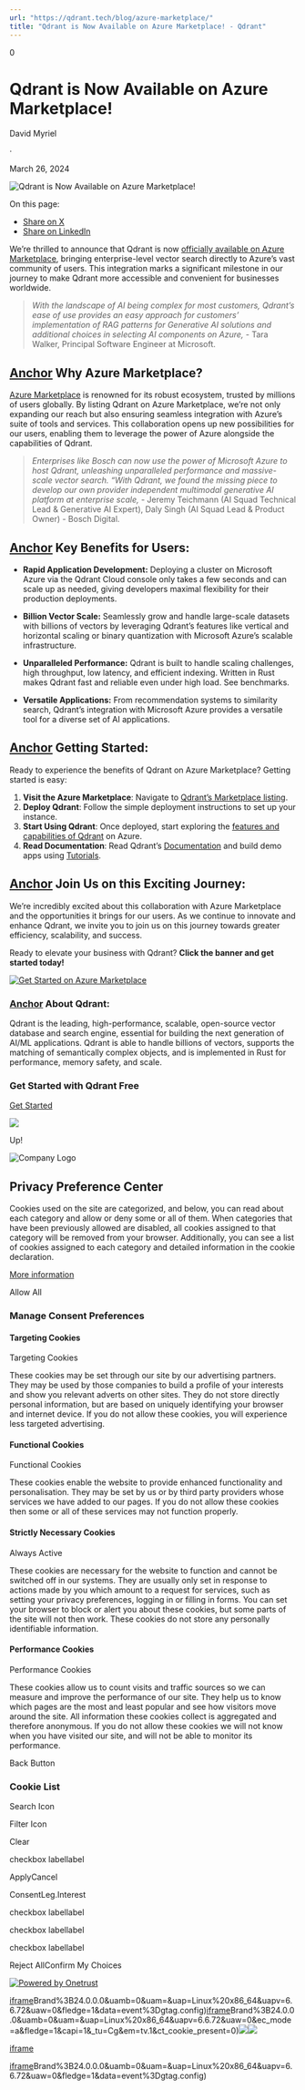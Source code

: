 ```yaml
---
url: "https://qdrant.tech/blog/azure-marketplace/"
title: "Qdrant is Now Available on Azure Marketplace! - Qdrant"
---
```


0

# Qdrant is Now Available on Azure Marketplace!

David Myriel

·

March 26, 2024

![Qdrant is Now Available on Azure Marketplace!](https://qdrant.tech/blog/azure-marketplace/preview/title.jpg)

On this page:

- [Share on X](https://twitter.com/intent/tweet?url=https%3A%2F%2Fqdrant.tech%2Fblog%2Fazure-marketplace%2F&text=Qdrant%20is%20Now%20Available%20on%20Azure%20Marketplace! "x")
- [Share on LinkedIn](https://www.linkedin.com/sharing/share-offsite/?url=https%3A%2F%2Fqdrant.tech%2Fblog%2Fazure-marketplace%2F "LinkedIn")

We’re thrilled to announce that Qdrant is now [officially available on Azure Marketplace](https://azuremarketplace.microsoft.com/en-en/marketplace/apps/qdrantsolutionsgmbh1698769709989.qdrant-db), bringing enterprise-level vector search directly to Azure’s vast community of users. This integration marks a significant milestone in our journey to make Qdrant more accessible and convenient for businesses worldwide.

> _With the landscape of AI being complex for most customers, Qdrant’s ease of use provides an easy approach for customers’ implementation of RAG patterns for Generative AI solutions and additional choices in selecting AI components on Azure,_ \- Tara Walker, Principal Software Engineer at Microsoft.

## [Anchor](https://qdrant.tech/blog/azure-marketplace/\#why-azure-marketplace) Why Azure Marketplace?

[Azure Marketplace](https://azuremarketplace.microsoft.com/en-us/) is renowned for its robust ecosystem, trusted by millions of users globally. By listing Qdrant on Azure Marketplace, we’re not only expanding our reach but also ensuring seamless integration with Azure’s suite of tools and services. This collaboration opens up new possibilities for our users, enabling them to leverage the power of Azure alongside the capabilities of Qdrant.

> _Enterprises like Bosch can now use the power of Microsoft Azure to host Qdrant, unleashing unparalleled performance and massive-scale vector search. “With Qdrant, we found the missing piece to develop our own provider independent multimodal generative AI platform at enterprise scale,_ \- Jeremy Teichmann (AI Squad Technical Lead & Generative AI Expert), Daly Singh (AI Squad Lead & Product Owner) - Bosch Digital.

## [Anchor](https://qdrant.tech/blog/azure-marketplace/\#key-benefits-for-users) Key Benefits for Users:

- **Rapid Application Development:** Deploying a cluster on Microsoft Azure via the Qdrant Cloud console only takes a few seconds and can scale up as needed, giving developers maximal flexibility for their production deployments.

- **Billion Vector Scale:** Seamlessly grow and handle large-scale datasets with billions of vectors by leveraging Qdrant’s features like vertical and horizontal scaling or binary quantization with Microsoft Azure’s scalable infrastructure.

- **Unparalleled Performance:** Qdrant is built to handle scaling challenges, high throughput, low latency, and efficient indexing. Written in Rust makes Qdrant fast and reliable even under high load. See benchmarks.

- **Versatile Applications:** From recommendation systems to similarity search, Qdrant’s integration with Microsoft Azure provides a versatile tool for a diverse set of AI applications.


## [Anchor](https://qdrant.tech/blog/azure-marketplace/\#getting-started) Getting Started:

Ready to experience the benefits of Qdrant on Azure Marketplace? Getting started is easy:

1. **Visit the Azure Marketplace**: Navigate to [Qdrant’s Marketplace listing](https://azuremarketplace.microsoft.com/en-en/marketplace/apps/qdrantsolutionsgmbh1698769709989.qdrant-db).
2. **Deploy Qdrant**: Follow the simple deployment instructions to set up your instance.
3. **Start Using Qdrant**: Once deployed, start exploring the [features and capabilities of Qdrant](https://qdrant.tech/documentation/concepts/) on Azure.
4. **Read Documentation**: Read Qdrant’s [Documentation](https://qdrant.tech/documentation/) and build demo apps using [Tutorials](https://qdrant.tech/documentation/tutorials/).

## [Anchor](https://qdrant.tech/blog/azure-marketplace/\#join-us-on-this-exciting-journey) Join Us on this Exciting Journey:

We’re incredibly excited about this collaboration with Azure Marketplace and the opportunities it brings for our users. As we continue to innovate and enhance Qdrant, we invite you to join us on this journey towards greater efficiency, scalability, and success.

Ready to elevate your business with Qdrant? **Click the banner and get started today!**

[![Get Started on Azure Marketplace](https://qdrant.tech/blog/azure-marketplace/cta.png)](https://azuremarketplace.microsoft.com/en-en/marketplace/apps/qdrantsolutionsgmbh1698769709989.qdrant-db)

### [Anchor](https://qdrant.tech/blog/azure-marketplace/\#about-qdrant) About Qdrant:

Qdrant is the leading, high-performance, scalable, open-source vector database and search engine, essential for building the next generation of AI/ML applications. Qdrant is able to handle billions of vectors, supports the matching of semantically complex objects, and is implemented in Rust for performance, memory safety, and scale.

### Get Started with Qdrant Free

[Get Started](https://cloud.qdrant.io/signup?ajs_anonymous_id=e30cc4fb-0c02-4046-9792-5e86a59474ea)

![](https://qdrant.tech/img/rocket.svg)

Up!

![Company Logo](https://cdn.cookielaw.org/logos/static/ot_company_logo.png)

## Privacy Preference Center

Cookies used on the site are categorized, and below, you can read about each category and allow or deny some or all of them. When categories that have been previously allowed are disabled, all cookies assigned to that category will be removed from your browser.
Additionally, you can see a list of cookies assigned to each category and detailed information in the cookie declaration.


[More information](https://qdrant.tech/legal/privacy-policy/#cookies-and-web-beacons)

Allow All

### Manage Consent Preferences

#### Targeting Cookies

Targeting Cookies

These cookies may be set through our site by our advertising partners. They may be used by those companies to build a profile of your interests and show you relevant adverts on other sites. They do not store directly personal information, but are based on uniquely identifying your browser and internet device. If you do not allow these cookies, you will experience less targeted advertising.

#### Functional Cookies

Functional Cookies

These cookies enable the website to provide enhanced functionality and personalisation. They may be set by us or by third party providers whose services we have added to our pages. If you do not allow these cookies then some or all of these services may not function properly.

#### Strictly Necessary Cookies

Always Active

These cookies are necessary for the website to function and cannot be switched off in our systems. They are usually only set in response to actions made by you which amount to a request for services, such as setting your privacy preferences, logging in or filling in forms. You can set your browser to block or alert you about these cookies, but some parts of the site will not then work. These cookies do not store any personally identifiable information.

#### Performance Cookies

Performance Cookies

These cookies allow us to count visits and traffic sources so we can measure and improve the performance of our site. They help us to know which pages are the most and least popular and see how visitors move around the site. All information these cookies collect is aggregated and therefore anonymous. If you do not allow these cookies we will not know when you have visited our site, and will not be able to monitor its performance.

Back Button

### Cookie List

Search Icon

Filter Icon

Clear

checkbox labellabel

ApplyCancel

ConsentLeg.Interest

checkbox labellabel

checkbox labellabel

checkbox labellabel

Reject AllConfirm My Choices

[![Powered by Onetrust](https://cdn.cookielaw.org/logos/static/powered_by_logo.svg)](https://www.onetrust.com/products/cookie-consent/)

[iframe](https://td.doubleclick.net/td/rul/10862264272?random=1748574773288&cv=11&fst=1748574773288&fmt=3&bg=ffffff&guid=ON&async=1&gtm=45be55s2v9117590405z8898302740za200zb898302740&gcd=13l3l3l3l1l1&dma=0&tag_exp=101509157~103116026~103130498~103130500~103200004~103233427~103252644~103252646~103351869~103351871~104481633~104481635~104559073~104559075&ptag_exp=101509157~103116026~103130498~103130500~103200004~103233427~103252644~103252646~103351866~103351868~104481633~104481635~104559073~104559075&u_w=1280&u_h=1024&url=https%3A%2F%2Fqdrant.tech%2Fblog%2Fazure-marketplace%2F&_ng=1&hn=www.googleadservices.com&frm=0&tiba=Qdrant%20is%20Now%20Available%20on%20Azure%20Marketplace!%20-%20Qdrant&npa=0&pscdl=noapi&auid=2119727457.1748574773&uaa=x86&uab=64&uafvl=Google%2520Chrome%3B137.0.7151.55%7CChromium%3B137.0.7151.55%7CNot%252FA)Brand%3B24.0.0.0&uamb=0&uam=&uap=Linux%20x86_64&uapv=6.6.72&uaw=0&fledge=1&data=event%3Dgtag.config)[iframe](https://td.doubleclick.net/td/rul/10862264272?random=1748574773264&cv=11&fst=1748574773264&fmt=3&bg=ffffff&guid=ON&async=1&gcl_ctr=1&gtm=45be55s2v9117590405z8898302740za200zb898302740&gcd=13l3l3l3l1l1&dma=0&tag_exp=101509157~103116026~103130498~103130500~103200004~103233427~103252644~103252646~103351869~103351871~104481633~104481635~104559073~104559075&ptag_exp=101509157~103116026~103130498~103130500~103200004~103233427~103252644~103252646~103351866~103351868~104481633~104481635~104559073~104559075&u_w=1280&u_h=1024&url=https%3A%2F%2Fqdrant.tech%2Fblog%2Fazure-marketplace%2F&_ng=1&label=_FJrCMev-7EDEND_w7so&hn=www.googleadservices.com&frm=0&tiba=Qdrant%20is%20Now%20Available%20on%20Azure%20Marketplace!%20-%20Qdrant&value=0&bttype=purchase&npa=0&pscdl=noapi&auid=2119727457.1748574773&uaa=x86&uab=64&uafvl=Google%2520Chrome%3B137.0.7151.55%7CChromium%3B137.0.7151.55%7CNot%252FA)Brand%3B24.0.0.0&uamb=0&uam=&uap=Linux%20x86_64&uapv=6.6.72&uaw=0&ec_mode=a&fledge=1&capi=1&_tu=Cg&em=tv.1&ct_cookie_present=0)![](https://t.co/1/i/adsct?bci=4&dv=America%2FAdak%26en-US%2Cen%26Google%20Inc.%26Linux%20x86_64%26255%261280%261024%264%2624%261280%261024%260%26na&eci=3&event=%7B%7D&event_id=446bff47-a624-496a-8402-21912bc9b8f0&integration=advertiser&p_id=Twitter&p_user_id=0&pl_id=4c3b3988-930b-465b-8f8a-a58921ff0001&tw_document_href=https%3A%2F%2Fqdrant.tech%2Fblog%2Fazure-marketplace%2F&tw_iframe_status=0&txn_id=o81g6&type=javascript&version=2.3.33)![](https://analytics.twitter.com/1/i/adsct?bci=4&dv=America%2FAdak%26en-US%2Cen%26Google%20Inc.%26Linux%20x86_64%26255%261280%261024%264%2624%261280%261024%260%26na&eci=3&event=%7B%7D&event_id=446bff47-a624-496a-8402-21912bc9b8f0&integration=advertiser&p_id=Twitter&p_user_id=0&pl_id=4c3b3988-930b-465b-8f8a-a58921ff0001&tw_document_href=https%3A%2F%2Fqdrant.tech%2Fblog%2Fazure-marketplace%2F&tw_iframe_status=0&txn_id=o81g6&type=javascript&version=2.3.33)

[iframe](https://139603372.hs-sites-eu1.com/hs-web-interactive-139603372-237919561943?utk=e264f38c44fa0c2623646dbda859c4c2&enableResponsiveStyles=true)

[iframe](https://td.doubleclick.net/td/rul/10862264272?random=1748574774320&cv=11&fst=1748574774320&fmt=3&bg=ffffff&guid=ON&async=1&gtm=45be55s2v9117590405za200zb898302740&gcd=13l3l3l3l1l1&dma=0&tag_exp=101509157~103116026~103130498~103130500~103200004~103233427~103252644~103252646~103351869~103351871~104481633~104481635~104559073~104559075&ptag_exp=101509157~103116026~103130498~103130500~103200004~103233427~103252644~103252646~103351866~103351868~104481633~104481635~104559073~104559075&u_w=1280&u_h=1024&url=https%3A%2F%2Fqdrant.tech%2Fblog%2Fazure-marketplace%2F&_ng=1&hn=www.googleadservices.com&frm=0&tiba=Qdrant%20is%20Now%20Available%20on%20Azure%20Marketplace!%20-%20Qdrant&did=dZTQ1Zm&gdid=dZTQ1Zm&npa=0&pscdl=noapi&auid=2119727457.1748574773&uaa=x86&uab=64&uafvl=Google%2520Chrome%3B137.0.7151.55%7CChromium%3B137.0.7151.55%7CNot%252FA)Brand%3B24.0.0.0&uamb=0&uam=&uap=Linux%20x86_64&uapv=6.6.72&uaw=0&fledge=1&data=event%3Dgtag.config)